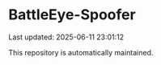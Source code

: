 # BattleEye-Spoofer

Last updated: 2025-06-11 23:01:12

This repository is automatically maintained.
